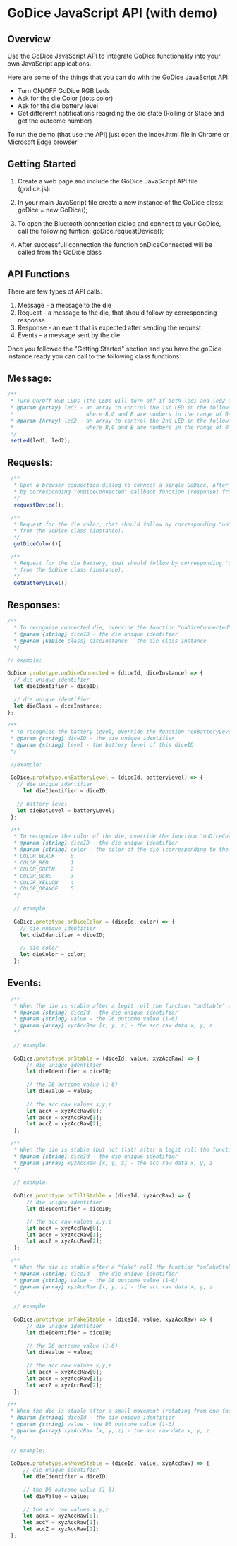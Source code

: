 # GoDice JavaScript API (with demo)

## Overview

Use the GoDice JavaScript API to integrate GoDice functionality into your own JavaScript applications.

Here are some of the things that you can do with the GoDice JavaScript API:

* Turn ON/OFF GoDice RGB Leds
* Ask for the die Color (dots color)
* Ask for the die battery level
* Get differernt notifications reagrding the die state (Rolling or Stabe and get the outcome number)

To run the demo (that use the API) just open the index.html file in Chrome or Microsoft Edge browser



## Getting Started

1. Create a web page and include the GoDice JavaScript API file (godice.js):
    <script src="godice.js"></script>

2. In your main JavaScript file create a new instance of the GoDice class:
    goDice = new GoDice();
    
3. To open the Bluetooth connection dialog and connect to your GoDice, call the following funtion:
    goDice.requestDevice();
    
4. After successfull connection the function onDiceConnected will be called from the GoDice class
    

	
	
## API Functions    

There are few types of API calls:
1. Message - a message to the die
2. Request - a message to the die, that should follow by corresponding response.
3. Response - an event that is expected after sending the request
4. Events - a message sent by the die 

Once you followed the "Getting Started" section and you have the goDice instance ready you can call to the following class functions:

  
Message:
---------
```javascript
/**
 * Turn On/Off RGB LEDs (the LEDs will turn off if both led1 and led2 are null or set to [0,0,0])
 * @param {Array} led1 - an array to control the 1st LED in the following format '[R,G,B]'
 *                       where R,G and B are numbers in the range of 0-255
 * @param {Array} led2 - an array to control the 2nd LED in the following format '[R,G,B]'
 *                       where R,G and B are numbers in the range of 0-255
 */                          
 setLed(led1, led2);
```

Requests:
---------
```javascript
 /**
  * Open a browser connection dialog to connect a single GoDice, after successfull connection it will followed 
  * by corresponding "onDiceConnected" callback function (response) from the GoDice class (instance).
  */	
  requestDevice();
```

```javascript
 /**
  * Request for the die color, that should follow by corresponding "onDiceColor" callback function (response) 
  * from the GoDice class (instance).
  */
  getDiceColor(){
```  

```javascript
 /**
  * Request for the die battery, that should follow by corresponding "onBatteryLevel" callback function (response)
  * from the GoDice class (instance).
  */
  getBatteryLevel()
```   
   
   
Responses:   
----------
```javascript
/**
  * To recognize connected die, override the function "onDiceConnected" in the GoDice class, with the following parameter:
  * @param {string} diceID - the die unique identifier	 
  * @param {GoDice class} diceInstance - the die class instance	 
  */

// example:
  
GoDice.prototype.onDiceConnected = (diceId, diceInstance) => {  
  // die unique identifier
  let dieIdentifier = diceID;
	
  // die unique identifier
  let dieClass = diceInstance;		
};
```    
  
 ```javascript
 /**
  * To recognize the battery level, override the function "onBatteryLevel" in the GoDice class, with the following parameter:
  * @param {string} diceID - the die unique identifier	 
  * @param {string} level - the battery level of this diceID 
  */
  
  //example:
  
  GoDice.prototype.onBatteryLevel = (diceId, batteryLevel) => {
    // die unique identifier
	  let dieIdentifier = diceID;
	  
    // battery level
    let dieBatLevel = batteryLevel; 
  };
```    
  
```javascript 
 /**
  * To recognize the color of the die, override the function "onDiceColor" in the GoDice class, with the following parameter:
  * @param {string} diceID - the die unique identifier	 
  * @param {string} color - the color of the die (corresponding to the diceID). 
  * COLOR_BLACK		0
  * COLOR_RED		1
  * COLOR_GREEN		2
  * COLOR_BLUE		3
  * COLOR_YELLOW	4
  * COLOR_ORANGE	5
  */
  
  // example:
  
  GoDice.prototype.onDiceColor = (diceId, color) => {
    // die unique identifier
    let dieIdentifier = diceID;
	  
    // die color
    let dieColor = color; 
  };
```  
  
Events:
-------
```javascript
 /**
  * When the die is stable after a legit roll the function "onStable" will be called from the GoDice class with the following parameter:
  * @param {string} diceId - the die unique identifier	 
  * @param {string} value - the D6 outcome value (1-6)
  * @param {array} xyzAccRaw [x, y, z] - the acc raw data x, y, z 
  */
  
  // example:
  
  GoDice.prototype.onStable = (diceId, value, xyzAccRaw) => {
      // die unique identifier
      let dieIdentifier = diceID;
	  
      // the D6 outcome value (1-6)
      let dieValue = value;
	  
      // the acc raw values x,y,z
      let accX = xyzAccRaw[0];
      let accY = xyzAccRaw[1];
      let accZ = xyzAccRaw[2];
  };
``` 
  
  
```javascript  
 /**
  * When the die is stable (but not flat) after a legit roll the function "onTiltStable" will be called from the GoDice class with the following parameter:
  * @param {string} diceId - the die unique identifier	 
  * @param {array} xyzAccRaw [x, y, z] - the acc raw data x, y, z 
  */
  
  // example:
  
  GoDice.prototype.onTiltStable = (diceId, xyzAccRaw) => {
      // die unique identifier
      let dieIdentifier = diceID;

      // the acc raw values x,y,z
      let accX = xyzAccRaw[0];
      let accY = xyzAccRaw[1];
      let accZ = xyzAccRaw[2];
  };
```


```javascript
 /**
  * When the die is stable after a "fake" roll the function "onFakeStable" will be called from the GoDice class with the following parameter:
  * @param {string} diceId - the die unique identifier	 
  * @param {string} value - the D6 outcome value (1-6)
  * @param {array} xyzAccRaw [x, y, z] - the acc raw data x, y, z 
  */
  
  // example:
  
  GoDice.prototype.onFakeStable = (diceId, value, xyzAccRaw) => {
      // die unique identifier
      let dieIdentifier = diceID;
	  
      // the D6 outcome value (1-6)
      let dieValue = value;
	  
      // the acc raw values x,y,z
      let accX = xyzAccRaw[0];
      let accY = xyzAccRaw[1];
      let accZ = xyzAccRaw[2];
  };
```


 ```javascript 
 /**
  * When the die is stable after a small movement (rotating from one face to different face) the function "onMoveStable" will be called from the GoDice class with the   * following parameter:
  * @param {string} diceId - the die unique identifier	 
  * @param {string} value - the D6 outcome value (1-6)
  * @param {array} xyzAccRaw [x, y, z] - the acc raw data x, y, z 
  */
  
  // example:
  
  GoDice.prototype.onMoveStable = (diceId, value, xyzAccRaw) => {
      // die unique identifier
      let dieIdentifier = diceID;
	  
      // the D6 outcome value (1-6)
      let dieValue = value;
	  
      // the acc raw values x,y,z
      let accX = xyzAccRaw[0];
      let accY = xyzAccRaw[1];
      let accZ = xyzAccRaw[2];
  };
```   
